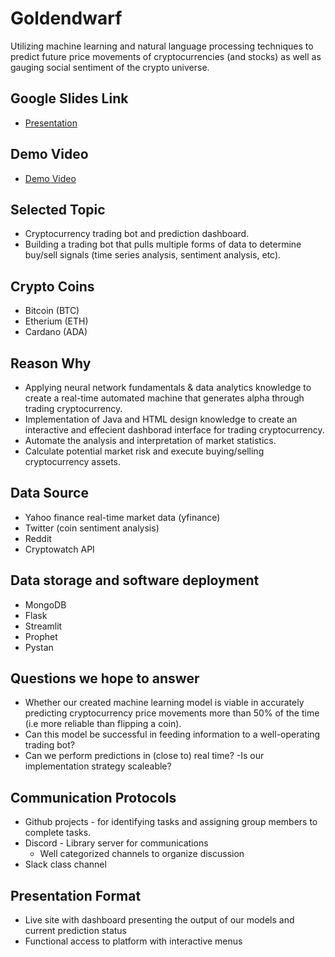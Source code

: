 # Goldendwarf
Utilizing machine learning and natural language processing techniques to predict future price movements of cryptocurrencies (and stocks) as well as gauging social sentiment of the crypto universe.

## Google Slides Link
- [Presentation](https://docs.google.com/presentation/d/124W2VgxM6cSDz5dqoKisK2hXoikAnP9mSJqux85g4EY/edit?usp=sharing)

## Demo Video
- [Demo Video](https://www.youtube.com/watch?v=7wdJV34Jdxc&t=2s)

## Selected Topic 
- Cryptocurrency trading bot and prediction dashboard.
- Building a trading bot that pulls multiple forms of data to determine buy/sell signals (time series analysis, sentiment analysis, etc). 

## Crypto Coins 
- Bitcoin (BTC)
- Etherium (ETH)
- Cardano (ADA)

## Reason Why 
- Applying neural network fundamentals & data analytics knowledge to create a real-time automated machine that generates alpha through trading cryptocurrency.
- Implementation of Java and HTML design knowledge to create an interactive and effecient dashborad interface for trading cryptocurrency.
- Automate the analysis and interpretation of market statistics.
- Calculate potential market risk and execute buying/selling cryptocurrency assets.

## Data Source 
- Yahoo finance real-time market data (yfinance)
- Twitter (coin sentiment analysis)
- Reddit  
- Cryptowatch API

## Data storage and software deployment
- MongoDB
- Flask
- Streamlit
- Prophet
- Pystan

## Questions we hope to answer 
- Whether our created machine learning model is viable in accurately predicting cryptocurrency price movements more than 50% of the time (i.e more reliable than flipping a coin).
- Can this model be successful in feeding information to a well-operating trading bot?
- Can we perform predictions in (close to) real time?
-Is our implementation strategy scaleable?

## Communication Protocols
-   Github projects - for identifying tasks and assigning group members to complete tasks.
-   Discord - Library server for communications
    -   Well categorized channels to organize discussion
-   Slack class channel
  
## Presentation Format
- Live site with dashboard presenting the output of our models and current prediction status
- Functional access to platform with interactive menus
